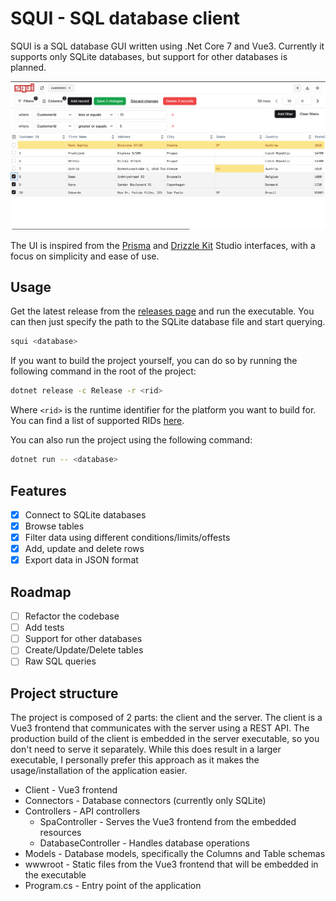 # SQUI - SQL database client

SQUI is a SQL database GUI written using .Net Core 7 and Vue3. Currently it supports only SQLite databases, but support for other databases is planned.

![squi interface](./assets/index.png)

The UI is inspired from the [Prisma](https://www.prisma.io/studio) and [Drizzle Kit](https://orm.drizzle.team/drizzle-studio/overview) Studio interfaces, with a focus on simplicity and ease of use.

## Usage

Get the latest release from the [releases page](https://github.com/CatalinIuga/squi/releases) and run the executable. You can then just specify the path to the SQLite database file and start querying.

```bash
squi <database>
```

If you want to build the project yourself, you can do so by running the following command in the root of the project:

```bash
dotnet release -c Release -r <rid>
```

Where `<rid>` is the runtime identifier for the platform you want to build for. You can find a list of supported RIDs [here](https://docs.microsoft.com/en-us/dotnet/core/rid-catalog).

You can also run the project using the following command:

```bash
dotnet run -- <database>
```

## Features

- [x] Connect to SQLite databases
- [x] Browse tables
- [x] Filter data using different conditions/limits/offests
- [x] Add, update and delete rows
- [x] Export data in JSON format

## Roadmap

- [ ] Refactor the codebase
- [ ] Add tests
- [ ] Support for other databases
- [ ] Create/Update/Delete tables
- [ ] Raw SQL queries

## Project structure

The project is composed of 2 parts: the client and the server. The client is a Vue3 frontend that communicates with the server using a REST API. The production build of the client is embedded in the server executable, so you don't need to serve it separately. While this does result in a larger executable, I personally prefer this approach as it makes the usage/installation of the application easier.

- Client - Vue3 frontend
- Connectors - Database connectors (currently only SQLite)
- Controllers - API controllers
  - SpaController - Serves the Vue3 frontend from the embedded resources
  - DatabaseController - Handles database operations
- Models - Database models, specifically the Columns and Table schemas
- wwwroot - Static files from the Vue3 frontend that will be embedded in the executable
- Program.cs - Entry point of the application
